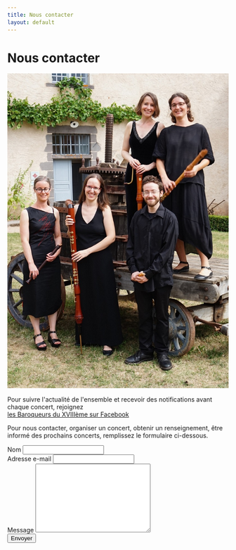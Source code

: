 ```yaml
---
title: Nous contacter
layout: default
---
```


<div id="contact">
  <h1 class="pageTitle">Nous contacter</h1>
  <div class="contactContent">
    <img src="/assets/img/DSC07965_contact.jpg" />
  </div>
  <form action="https://formspree.io/contact@baroqueurs.fr" method="POST">
  	<p>Pour suivre l'actualité de l'ensemble et recevoir des notifications avant chaque concert, rejoignez<br><a href="https://www.facebook.com/{{ site.social.facebook }}" target="_blank">les Baroqueurs du XVIIIème sur Facebook</a></p>
  	<p>Pour nous contacter, organiser un concert, obtenir un renseignement, être informé des prochains concerts, remplissez le formulaire ci-dessous.</p>
    <label for="name">Nom</label>
    <input type="text" id="name" name="name" class="full-width"><br>
    <label for="email">Adresse e-mail</label>
    <input type="email" id="email" name="_replyto" class="full-width"><br>
    <label for="message">Message</label>
    <textarea name="message" id="message" cols="30" rows="10" class="full-width"></textarea><br>
    <input type="submit" value="Envoyer" class="button">
  </form>
</div>
